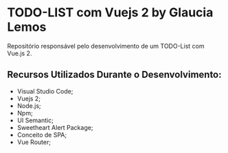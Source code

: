 # TODO-LIST com Vuejs 2 by Glaucia Lemos

Repositório responsável pelo desenvolvimento de um TODO-List com Vue.js 2.

## Recursos Utilizados Durante o Desenvolvimento:

- Visual Studio Code;
- Vuejs 2;
- Node.js;
- Npm;
- UI Semantic;
- Sweetheart Alert Package;
- Conceito de SPA;
- Vue Router;
